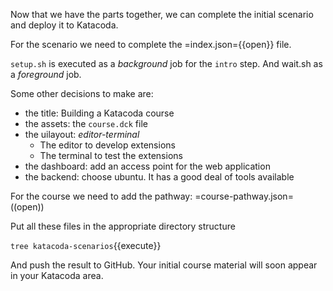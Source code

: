 Now that we have the parts together, we can complete the initial scenario and deploy it to Katacoda.

For the scenario we need to complete the =index.json=\{\{open\}\} file.

`setup.sh` is executed as a _background_ job for the `intro` step. And wait.sh as a _foreground_ job.

Some other decisions to make are:
* the title: Building a Katacoda course
* the assets: the `course.dck` file
* the uilayout: _editor-terminal_
  * The editor to develop extensions
  * The terminal to test the extensions
* the dashboard: add an access point for the web application
* the backend: choose ubuntu. It has a good deal of tools available

For the course we need to add the pathway: =course-pathway.json=((open))

Put all these files in the appropriate directory structure

`tree katacoda-scenarios`{{execute}}

And push the result to GitHub. Your initial course material will soon appear in your Katacoda area.

